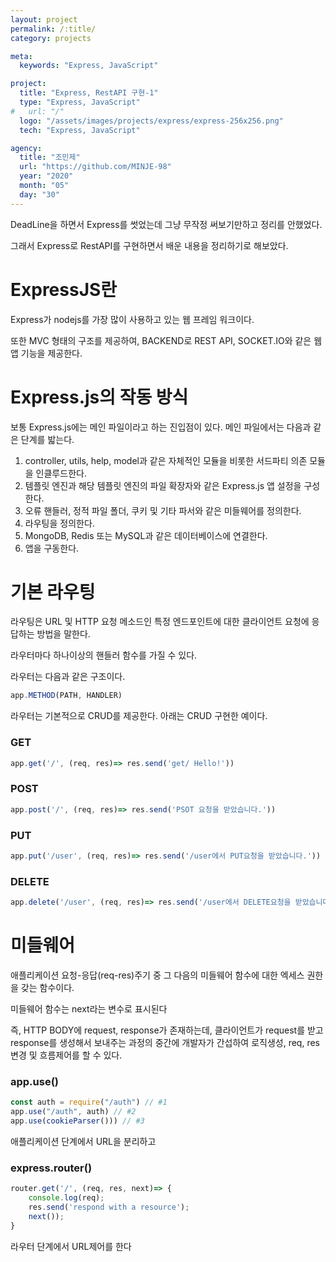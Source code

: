 ```yaml
---
layout: project
permalink: /:title/
category: projects

meta:
  keywords: "Express, JavaScript"

project:
  title: "Express, RestAPI 구현-1"
  type: "Express, JavaScript"
#   url: "/"
  logo: "/assets/images/projects/express/express-256x256.png"
  tech: "Express, JavaScript"

agency:
  title: "조민제"
  url: "https://github.com/MINJE-98"
  year: "2020"
  month: "05"
  day: "30"
---
```

DeadLine을 하면서 Express를 썻었는데 그냥 무작정 써보기만하고 정리를 안했었다.

그래서 Express로 RestAPI를 구현하면서 배운 내용을 정리하기로 해보았다.

# ExpressJS란

Express가 nodejs를  가장 많이 사용하고 있는 웹 프레임 워크이다.

또한 MVC 형태의 구조를 제공하여, BACKEND로  REST API, SOCKET.IO와 같은 웹앱 기능을 제공한다.

# **Express.js의 작동 방식**

보통 Express.js에는 메인 파일이라고 하는 진입점이 있다. 메인 파일에서는 다음과 같은 단계를 밟는다.

1. controller, utils, help, model과 같은 자체적인 모듈을 비롯한 서드파티 의존 모듈을 인클루드한다.
2. 템플릿 엔진과 해당 템플릿 엔진의 파일 확장자와 같은 Express.js 앱 설정을 구성한다.
3. 오류 핸들러, 정적 파일 폴더, 쿠키 및 기타 파서와 같은 미들웨어를 정의한다.
4. 라우팅을 정의한다.
5. MongoDB, Redis 또는 MySQL과 같은 데이터베이스에 연결한다.
6. 앱을 구동한다.

# 기본 라우팅

라우팅은 URL 및 HTTP 요청 메소드인 특정 엔드포인트에 대한 클라이언트 요청에 응답하는 방법을 말한다.

라우터마다 하나이상의 핸들러 함수를 가질 수 있다.

라우터는 다음과 같은 구조이다.

```jsx
app.METHOD(PATH, HANDLER)
```

라우터는 기본적으로 CRUD를 제공한다. 아래는 CRUD 구현한 예이다.

### GET

```jsx
app.get('/', (req, res)=> res.send('get/ Hello!'))
```

### POST

```jsx
app.post('/', (req, res)=> res.send('PSOT 요청을 받았습니다.'))
```

### PUT

```jsx
app.put('/user', (req, res)=> res.send('/user에서 PUT요청을 받았습니다.'))
```

### DELETE

```jsx
app.delete('/user', (req, res)=> res.send('/user에서 DELETE요청을 받았습니다.'))
```

# 미들웨어

애플리케이션 요청-응답(req-res)주기 중 그 다음의 미들웨어 함수에 대한 엑세스 권한을 갖는 함수이다.

미들웨어 함수는 next라는 변수로 표시된다

즉, HTTP BODY에 request, response가 존재하는데, 클라이언트가 request를 받고 response를 생성해서 보내주는 과정의 중간에 개발자가 간섭하여 로직생성, req, res 변경 및 흐름제어를 할 수 있다.

### app.use()


```jsx
const auth = require("/auth") // #1
app.use("/auth", auth) // #2
app.use(cookieParser())) // #3
```
애플리케이션 단계에서 URL을 분리하고

### express.router()

```jsx
router.get('/', (req, res, next)=> {
	console.log(req);
	res.send('respond with a resource');
	next());
}
```
라우터 단계에서 URL제어를 한다